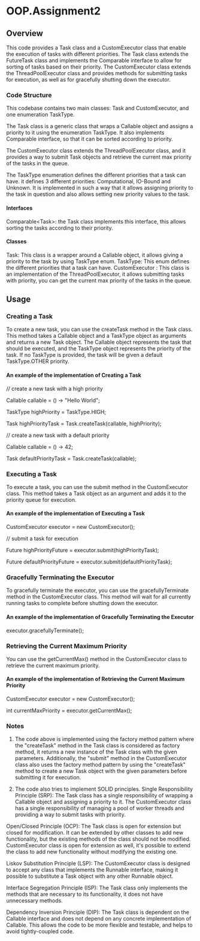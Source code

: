 # OOP.Assignment2
## Overview
This code provides a Task class and a CustomExecutor class that enable the execution of tasks with different
priorities. The Task class extends the FutureTask class and implements the Comparable interface to allow for sorting
of tasks based on their priority. The CustomExecutor class extends the ThreadPoolExecutor class and provides methods
for submitting tasks for execution, as well as for gracefully shutting down the executor.

### Code Structure
This codebase contains two main classes: Task and CustomExecutor, and one enumeration TaskType.

The Task class is a generic class that wraps a Callable object and assigns a priority to it using the enumeration
TaskType. It also implements Comparable interface, so that it can be sorted according to priority.

The CustomExecutor class extends the ThreadPoolExecutor class, and it provides a way to submit Task objects
and retrieve the current max priority of the tasks in the queue.

The TaskType enumeration defines the different priorities that a task can have.
it defines 3 different priorities: Computational, IO-Bound and Unknown.
It is implemented in such a way that it allows assigning priority to the task in question and also allows
setting new priority values to the task.

#### Interfaces
Comparable<Task<T>>: the Task class implements this interface, this allows sorting the tasks according to
their priority.

#### Classes
Task<T>: This class is a wrapper around a Callable object, it allows giving a priority to the task by using
         TaskType enum.
TaskType: This enum defines the different priorities that a task can have.
CustomExecutor : This class is an implementation of the ThreadPoolExecutor, it allows submitting tasks with priority,
                 you can get the current max priority of the tasks in the queue.

## Usage

### Creating a Task
To create a new task, you can use the createTask method in the Task class.
This method takes a Callable object and a TaskType object as arguments and returns a new Task object.
The Callable object represents the task that should be executed, and the TaskType object represents
the priority of the task. If no TaskType is provided, the task will be given a default TaskType.OTHER priority.

#### An example of the implementation of Creating a Task
// create a new task with a high priority

Callable<String> callable = () -> "Hello World";

TaskType highPriority = TaskType.HIGH;

Task<String> highPriorityTask = Task.createTask(callable, highPriority);


// create a new task with a default priority

Callable<Integer> callable = () -> 42;

Task<Integer> defaultPriorityTask = Task.createTask(callable);


### Executing a Task
To execute a task, you can use the submit method in the CustomExecutor class.
This method takes a Task object as an argument and adds it to the priority queue for execution.

#### An example of the implementation of Executing a Task

CustomExecutor executor = new CustomExecutor();

// submit a task for execution

Future<String> highPriorityFuture = executor.submit(highPriorityTask);

Future<Integer> defaultPriorityFuture = executor.submit(defaultPriorityTask);


### Gracefully Terminating the Executor
To gracefully terminate the executor, you can use the gracefullyTerminate method in the CustomExecutor class.
This method will wait for all currently running tasks to complete before shutting down the executor.

#### An example of the implementation of Gracefully Terminating the Executor

executor.gracefullyTerminate();


### Retrieving the Current Maximum Priority
You can use the getCurrentMax() method in the CustomExecutor class to retrieve the current maximum priority.

#### An example of the implementation of Retrieving the Current Maximum Priority

CustomExecutor executor = new CustomExecutor();

int currentMaxPriority = executor.getCurrentMax();

### Notes
1. The code above is implemented using the factory method pattern where the "createTask" method in the Task class
is considered as factory method, it returns a new instance of the Task class with the given parameters.
Additionally, the "submit" method in the CustomExecutor class also uses the factory method pattern by using
the "createTask" method to create a new Task object with the given parameters before submitting it for execution.

2. The code also tries to implement SOLID principles.
Single Responsibility Principle (SRP): The Task class has a single responsibility of wrapping a Callable object and
assigning a priority to it. The CustomExecutor class has a single responsibility of managing a pool of worker threads
and providing a way to submit tasks with priority.

Open/Closed Principle (OCP): The Task class is open for extension but closed for modification.
It can be extended by other classes to add new functionality, but the existing methods of the class
should not be modified. CustomExecutor class is open for extension as well, it's possible to extend the class to add
new functionality without modifying the existing one.

Liskov Substitution Principle (LSP): The CustomExecutor class is designed to accept any class that implements
the Runnable interface, making it possible to substitute a Task object with any other Runnable object.

Interface Segregation Principle (ISP): The Task class only implements the methods that are necessary to its
functionality, it does not have unnecessary methods.

Dependency Inversion Principle (DIP): The Task class is dependent on the Callable interface and does not depend on any
concrete implementation of Callable. This allows the code to be more flexible and testable, and helps to avoid
tightly-coupled code.
